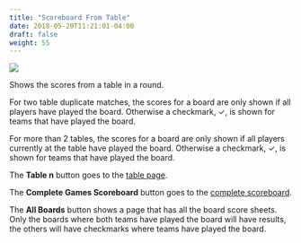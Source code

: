 ```yaml
---
title: "Scoreboard From Table"
date: 2018-05-20T11:21:01-04:00
draft: false
weight: 55
---
```


<div class="withBorder">

<img src="../images/gen/Duplicate/ScoreboardFromTable.png" />

</div>

Shows the scores from a table in a round.

For two table duplicate matches, the scores for a board are only shown if all players have played the board.
Otherwise a checkmark, &#10003;, is shown for teams that have played the board.

For more than 2 tables,
the scores for a board are only shown if all players currently at the table have played the board.  Otherwise a checkmark, &#10003;, is shown for teams that have played the board.

The **Table n** button goes to the [table page](table.html).

The **Complete Games Scoreboard** button goes to the [complete scoreboard](scoreboardcomplete.html).

The **All Boards** button shows a page that has all the board score sheets.  Only the boards where both teams have played the board will have results, the others will have checkmarks where teams have played the board.
